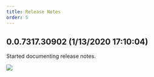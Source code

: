 ```yaml
---
title: Release Notes
order: 5
---
```


## 0.0.7317.30902 (1/13/2020 17:10:04)

Started documenting release notes.

![](/static/images/release/start.png)